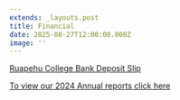 ```yaml
---
extends: _layouts.post
title: Financial
date: 2025-08-27T12:00:00.000Z
image: ''
---
```

[Ruapehu College Bank Deposit Slip](https://res.cloudinary.com/ruapehu-college/image/upload/v1580764768/Ruapehu_College_Bank_Deposit_Slip_nbpdas.jpg)

[To view our 2024 Annual reports click here](https://res.cloudinary.com/ruapehu-college/image/upload/v1754949976/Ruapehu_College_AFS_2024_-_Signed_1_bsmqxe.pdf)
